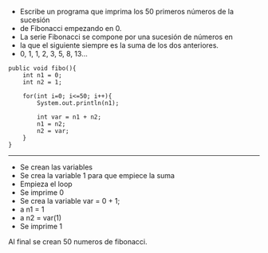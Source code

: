- Escribe un programa que imprima los 50 primeros números de la sucesión 
- de Fibonacci empezando en 0.
- La serie Fibonacci se compone por una sucesión de números en
- la que el siguiente siempre es la suma de los dos anteriores.
- 0, 1, 1, 2, 3, 5, 8, 13... 

```
public void fibo(){  
    int n1 = 0;  
    int n2 = 1;  
  
    for(int i=0; i<=50; i++){  
        System.out.println(n1);  
  
        int var = n1 + n2;  
        n1 = n2;  
        n2 = var;  
    }  
}
```

-------------------------------------------------------
- Se crean las variables
- Se crea la variable 1 para que empiece la suma
- Empieza el loop
- Se imprime 0
- Se crea la variable var = 0 + 1;
- a n1 = 1
- a n2 = var(1)
- Se imprime 1

Al final se crean 50 numeros de fibonacci.
